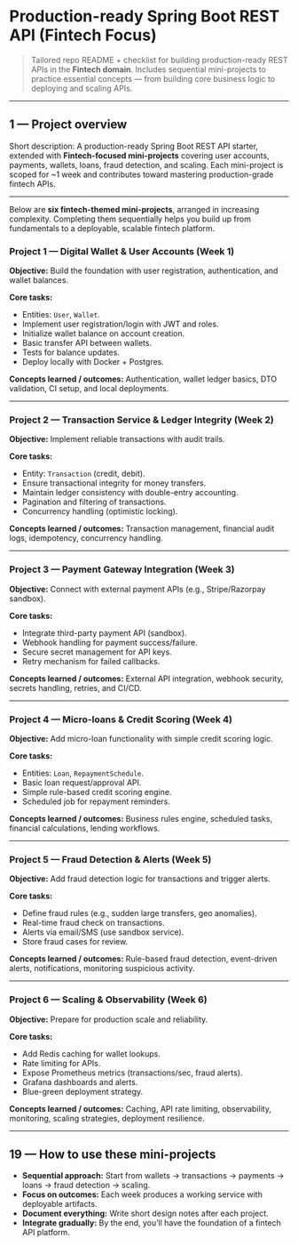 # Production-ready Spring Boot REST API (Fintech Focus)

> Tailored repo README + checklist for building production-ready REST APIs in the **Fintech domain**. Includes sequential mini-projects to practice essential concepts — from building core business logic to deploying and scaling APIs.

---

## 1 — Project overview

Short description: A production-ready Spring Boot REST API starter, extended with **Fintech-focused mini-projects** covering user accounts, payments, wallets, loans, fraud detection, and scaling. Each mini-project is scoped for \~1 week and contributes toward mastering production-grade fintech APIs.

---

Below are **six fintech-themed mini-projects**, arranged in increasing complexity. Completing them sequentially helps you build up from fundamentals to a deployable, scalable fintech platform.

### Project 1 — Digital Wallet & User Accounts (Week 1)

**Objective:** Build the foundation with user registration, authentication, and wallet balances.

**Core tasks:**

* Entities: `User`, `Wallet`.
* Implement user registration/login with JWT and roles.
* Initialize wallet balance on account creation.
* Basic transfer API between wallets.
* Tests for balance updates.
* Deploy locally with Docker + Postgres.

**Concepts learned / outcomes:** Authentication, wallet ledger basics, DTO validation, CI setup, and local deployments.

---

### Project 2 — Transaction Service & Ledger Integrity (Week 2)

**Objective:** Implement reliable transactions with audit trails.

**Core tasks:**

* Entity: `Transaction` (credit, debit).
* Ensure transactional integrity for money transfers.
* Maintain ledger consistency with double-entry accounting.
* Pagination and filtering of transactions.
* Concurrency handling (optimistic locking).

**Concepts learned / outcomes:** Transaction management, financial audit logs, idempotency, concurrency handling.

---

### Project 3 — Payment Gateway Integration (Week 3)

**Objective:** Connect with external payment APIs (e.g., Stripe/Razorpay sandbox).

**Core tasks:**

* Integrate third-party payment API (sandbox).
* Webhook handling for payment success/failure.
* Secure secret management for API keys.
* Retry mechanism for failed callbacks.

**Concepts learned / outcomes:** External API integration, webhook security, secrets handling, retries, and CI/CD.

---

### Project 4 — Micro-loans & Credit Scoring (Week 4)

**Objective:** Add micro-loan functionality with simple credit scoring logic.

**Core tasks:**

* Entities: `Loan`, `RepaymentSchedule`.
* Basic loan request/approval API.
* Simple rule-based credit scoring engine.
* Scheduled job for repayment reminders.

**Concepts learned / outcomes:** Business rules engine, scheduled tasks, financial calculations, lending workflows.

---

### Project 5 — Fraud Detection & Alerts (Week 5)

**Objective:** Add fraud detection logic for transactions and trigger alerts.

**Core tasks:**

* Define fraud rules (e.g., sudden large transfers, geo anomalies).
* Real-time fraud check on transactions.
* Alerts via email/SMS (use sandbox service).
* Store fraud cases for review.

**Concepts learned / outcomes:** Rule-based fraud detection, event-driven alerts, notifications, monitoring suspicious activity.

---

### Project 6 — Scaling & Observability (Week 6)

**Objective:** Prepare for production scale and reliability.

**Core tasks:**

* Add Redis caching for wallet lookups.
* Rate limiting for APIs.
* Expose Prometheus metrics (transactions/sec, fraud alerts).
* Grafana dashboards and alerts.
* Blue-green deployment strategy.

**Concepts learned / outcomes:** Caching, API rate limiting, observability, monitoring, scaling strategies, deployment resilience.

---

## 19 — How to use these mini-projects

* **Sequential approach:** Start from wallets → transactions → payments → loans → fraud detection → scaling.
* **Focus on outcomes:** Each week produces a working service with deployable artifacts.
* **Document everything:** Write short design notes after each project.
* **Integrate gradually:** By the end, you’ll have the foundation of a fintech API platform.

